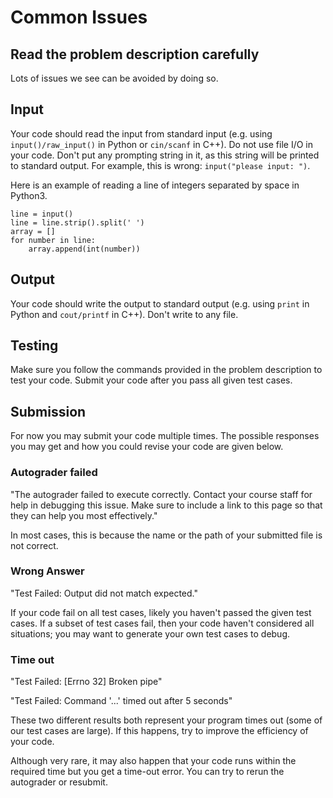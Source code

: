 # Common Issues


## Read the problem description carefully

Lots of issues we see can be avoided by doing so.

## Input

Your code should read the input from standard input (e.g.  using `input()/raw_input()` 
in Python or `cin/scanf` in C++). Do not use file I/O in your code. 
Don't put any prompting string in it, as this string will be printed to standard output.
For example, this is wrong: `input("please input: ")`.

Here is an example of reading a line of integers separated by space in Python3.

```
line = input()
line = line.strip().split(' ')
array = []
for number in line:
	array.append(int(number))

```

## Output

Your code should write the output to standard output (e.g. using
`print` in Python and `cout/printf` in C++). Don't write to any file.


## Testing

Make sure you follow the commands provided in the problem description to test
your code. Submit your code after you pass all given test cases.

## Submission

For now you may submit your code multiple times.
The possible responses you may get and how you could revise your code are given below.


### Autograder failed

"The autograder failed to execute correctly. Contact your course staff for help
in debugging this issue. Make sure to include a link to this page so that they
can help you most effectively."

In most cases, this is because the name or the path of your submitted file is
not correct.

### Wrong Answer

"Test Failed: Output did not match expected." 

If your code fail on all test cases, likely you haven't passed the given test cases.
If a subset of test cases fail, then your code haven't considered all situations;
you may want to generate your own test cases to debug.

### Time out

"Test Failed: [Errno 32] Broken pipe"

"Test Failed: Command '...' timed out after 5 seconds"

These two different results both represent your program times out (some of our test
cases are large). If this happens, try to improve the efficiency of your code. 

Although very rare, 
it may also happen that your code runs within the required time
but you get a time-out error. You can try to rerun the autograder or resubmit.
